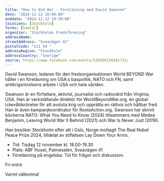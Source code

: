 ```yaml
---
title: "How to End War - Föreläsning med David Swanson"
date: "2024-11-12 18:00:00"
enddate: "2024-11-12 19:30:00"
locations: [Stockholm]
forms: [Samtal]
organizer: "Stockholms Fredsförening"
addressName: 
streetAddress: "Sveavägen 41"
postalCode: "111 34 "
addressRegion: "Stockholm"
addressCountry: "Sverige"
source: https://www.facebook.com/events/526586120161732/
---
```

David Swanson, ledaren för den fredsorganisationen World BEYOND War håller i en föreläsning om USA:s baspolitik, NATO och FN, samt antikrigsrörelsens arbete i USA och hela världen.  

Swanson är en författare, aktivist, journalist och radiovärd från Virginia, USA. Han är verkställande direktör för WorldBeyondWar.org, en global ickevåldsrörelse för att avsluta krig och upprätta en rättvis och hållbar fred. Han är även kampanjkoordinator för RootsAction.org. Swanson har skrivit böckerna NATO: What You Need to Know (2024) tillsammans med Medea Benjamin, Leaving World War II Behind (2021) och War Is Never Just (2016).

Han besöker Stockholm efter att i Oslo, Norge mottagit The Real Nobel Peace Prize 2024, tilldelat av stiftelsen Lay Down Your Arms. 

- Tid: Tisdag 12 november kl. 18.00-19.30
- Plats: ABF Huset, Palmesalen, Sveavägen 41
- Föreläsning på engelska. Tid för frågor och diskussion.

Fri entré

Varmt välkomna! 
